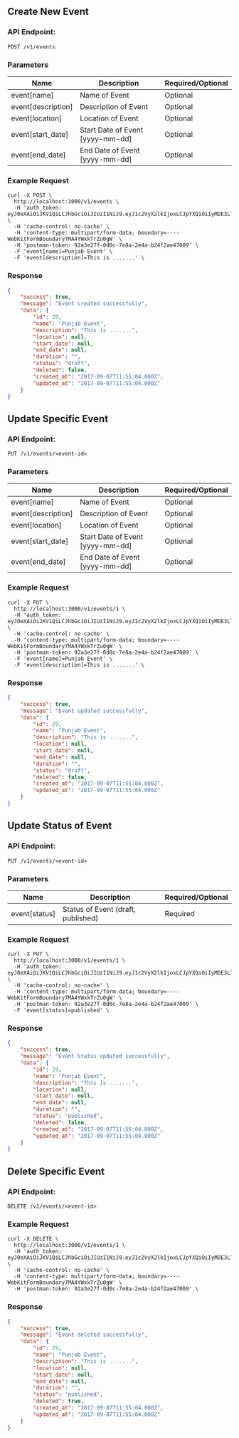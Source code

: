 ## Create New Event

### API Endpoint:
```
POST /v1/events
```

### Parameters
|           Name         |          Description           |   Required/Optional   |
|------------------------|--------------------------------|-----------------------|
|     event[name]        |          Name of Event         |     Optional
|     event[description] |       Description of Event     |     Optional   
|     event[location]    |        Location of Event       |     Optional     
|     event[start_date]  |Start Date of Event [yyyy-mm-dd]|     Optional     
|     event[end_date]    | End Date of Event [yyyy-mm-dd] |     Optional     



### Example Request

```shell
curl -X POST \
  http://localhost:3000/v1/events \
  -H 'auth_token: eyJ0eXAiOiJKV1QiLCJhbGciOiJIUzI1NiJ9.eyJ1c2VyX2lkIjoxLCJpYXQiOiIyMDE3LTA2LTE0IDA2OjU0OjM0IFVUQyJ9.M7pgzA4ktNVvuDFvKMqESJfHmLQCobp0WNjC6k2Kjac' \
  -H 'cache-control: no-cache' \
  -H 'content-type: multipart/form-data; boundary=----WebKitFormBoundary7MA4YWxkTrZu0gW' \
  -H 'postman-token: 92a3e27f-0d0c-7e8a-2e4a-b24f2ae47009' \
  -F 'event[name]=Punjab Event' \
  -F 'event[description]=This is .......' \
```

### Response
```json
{
    "success": true,
    "message": "Event created successfully",
    "data": {
        "id": 29,
        "name": "Punjab Event",
        "description": "This is .......",
        "location": null,
        "start_date": null,
        "end_date": null,
        "duration": "",
        "status": "draft",
        "deleted": false,
        "created_at": "2017-09-07T11:55:04.000Z",
        "updated_at": "2017-09-07T11:55:04.000Z"
    }
}
```



## Update Specific Event

### API Endpoint:
```
PUT /v1/events/<event-id>
```

### Parameters
|           Name         |          Description           |   Required/Optional   |
|------------------------|--------------------------------|-----------------------|
|     event[name]        |          Name of Event         |     Optional
|     event[description] |       Description of Event     |     Optional   
|     event[location]    |        Location of Event       |     Optional     
|     event[start_date]  |Start Date of Event [yyyy-mm-dd]|     Optional     
|     event[end_date]    | End Date of Event [yyyy-mm-dd] |     Optional     



### Example Request

```shell
curl -X PUT \
  http://localhost:3000/v1/events/1 \
  -H 'auth_token: eyJ0eXAiOiJKV1QiLCJhbGciOiJIUzI1NiJ9.eyJ1c2VyX2lkIjoxLCJpYXQiOiIyMDE3LTA2LTE0IDA2OjU0OjM0IFVUQyJ9.M7pgzA4ktNVvuDFvKMqESJfHmLQCobp0WNjC6k2Kjac' \
  -H 'cache-control: no-cache' \
  -H 'content-type: multipart/form-data; boundary=----WebKitFormBoundary7MA4YWxkTrZu0gW' \
  -H 'postman-token: 92a3e27f-0d0c-7e8a-2e4a-b24f2ae47009' \
  -F 'event[name]=Punjab Event' \
  -F 'event[description]=This is .......' \
```

### Response
```json
{
    "success": true,
    "message": "Event updated successfully",
    "data": {
        "id": 29,
        "name": "Punjab Event",
        "description": "This is .......",
        "location": null,
        "start_date": null,
        "end_date": null,
        "duration": "",
        "status": "draft",
        "deleted": false,
        "created_at": "2017-09-07T11:55:04.000Z",
        "updated_at": "2017-09-07T11:55:04.000Z"
    }
}
```


## Update Status of Event

### API Endpoint:
```
PUT /v1/events/<event-id>
```

### Parameters
|           Name         |            Description             |   Required/Optional   |
|------------------------|------------------------------------|-----------------------|
|     event[status]      | Status of Event (draft, published) |     Required
    
### Example Request

```shell
curl -X PUT \
  http://localhost:3000/v1/events/1 \
  -H 'auth_token: eyJ0eXAiOiJKV1QiLCJhbGciOiJIUzI1NiJ9.eyJ1c2VyX2lkIjoxLCJpYXQiOiIyMDE3LTA2LTE0IDA2OjU0OjM0IFVUQyJ9.M7pgzA4ktNVvuDFvKMqESJfHmLQCobp0WNjC6k2Kjac' \
  -H 'cache-control: no-cache' \
  -H 'content-type: multipart/form-data; boundary=----WebKitFormBoundary7MA4YWxkTrZu0gW' \
  -H 'postman-token: 92a3e27f-0d0c-7e8a-2e4a-b24f2ae47009' \
  -F 'event[status]=published' \
```

### Response
```json
{
    "success": true,
    "message": "Event Status updated successfully",
    "data": {
        "id": 29,
        "name": "Punjab Event",
        "description": "This is .......",
        "location": null,
        "start_date": null,
        "end_date": null,
        "duration": "",
        "status": "published",
        "deleted": false,
        "created_at": "2017-09-07T11:55:04.000Z",
        "updated_at": "2017-09-07T11:55:04.000Z"
    }
}
```


## Delete Specific Event

### API Endpoint:
```
DELETE /v1/events/<event-id>
```

### Example Request

```shell
curl -X DELETE \
  http://localhost:3000/v1/events/1 \
  -H 'auth_token: eyJ0eXAiOiJKV1QiLCJhbGciOiJIUzI1NiJ9.eyJ1c2VyX2lkIjoxLCJpYXQiOiIyMDE3LTA2LTE0IDA2OjU0OjM0IFVUQyJ9.M7pgzA4ktNVvuDFvKMqESJfHmLQCobp0WNjC6k2Kjac' \
  -H 'cache-control: no-cache' \
  -H 'content-type: multipart/form-data; boundary=----WebKitFormBoundary7MA4YWxkTrZu0gW' \
  -H 'postman-token: 92a3e27f-0d0c-7e8a-2e4a-b24f2ae47009' \
```

### Response
```json
{
    "success": true,
    "message": "Event deleted successfully",
    "data": {
        "id": 29,
        "name": "Punjab Event",
        "description": "This is .......",
        "location": null,
        "start_date": null,
        "end_date": null,
        "duration": "",
        "status": "published",
        "deleted": true,
        "created_at": "2017-09-07T11:55:04.000Z",
        "updated_at": "2017-09-07T11:55:04.000Z"
    }
}
```

